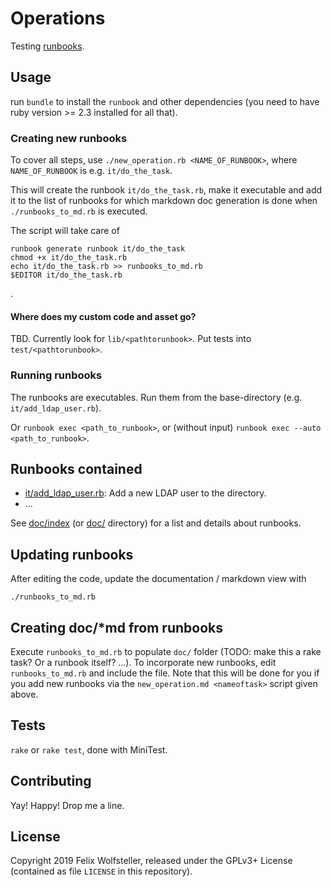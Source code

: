 # Operations

Testing [runbooks](https://github.com/braintree/runbook).

## Usage

run `bundle` to install the `runbook` and other dependencies (you need to have ruby version >= 2.3 installed for all that).

### Creating new runbooks

To cover all steps, use `./new_operation.rb <NAME_OF_RUNBOOK>`, where `NAME_OF_RUNBOOK` is e.g. `it/do_the_task`.

This will create the runbook `it/do_the_task.rb`, make it executable and add it to the list of runbooks for which markdown doc generation is done when `./runbooks_to_md.rb` is executed.

The script will take care of

    runbook generate runbook it/do_the_task
    chmod +x it/do_the_task.rb
    echo it/do_the_task.rb >> runbooks_to_md.rb
    $EDITOR it/do_the_task.rb
.

#### Where does my custom code and asset go?

TBD. Currently look for `lib/<pathtorunbook>`.  Put tests into `test/<pathtorunbook>`.

### Running runbooks

The runbooks are executables.  Run them from the base-directory (e.g. `it/add_ldap_user.rb`).

Or `runbook exec <path_to_runbook>`, or (without input) `runbook exec --auto <path_to_runbook>`.

## Runbooks contained

  * [it/add_ldap_user.rb](it/add_ldap_user.rb): Add a new LDAP user to the directory.
  * ...

See [doc/index](doc/index.md) (or [doc/](doc/) directory) for a list and details about runbooks.

## Updating runbooks

After editing the code, update the documentation / markdown view with

    ./runbooks_to_md.rb

## Creating doc/*md from runbooks

Execute `runbooks_to_md.rb` to populate `doc/` folder (TODO: make this a rake task? Or a runbook itself? ...).
To incorporate new runbooks, edit `runbooks_to_md.rb` and include the file.  Note that this will be done for you if you add new runbooks via the `new_operation.md <nameoftask>` script given above.

## Tests

`rake` or `rake test`, done with MiniTest.

## Contributing

Yay! Happy! Drop me a line.

## License

Copyright 2019 Felix Wolfsteller, released under the GPLv3+ License (contained as file `LICENSE` in this repository).
